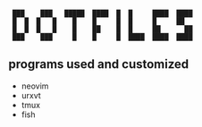 ```

 ███    ███   █████  ████  █  █     ████  ████
 █  █  █   █    █    █     █  █     █     ██
 █  █  █   █    █    ██    █  █     ██      ██
 ███    ███     █    █     █  ████  ████  ████

```

## programs used and customized

* neovim
* urxvt
* tmux
* fish

